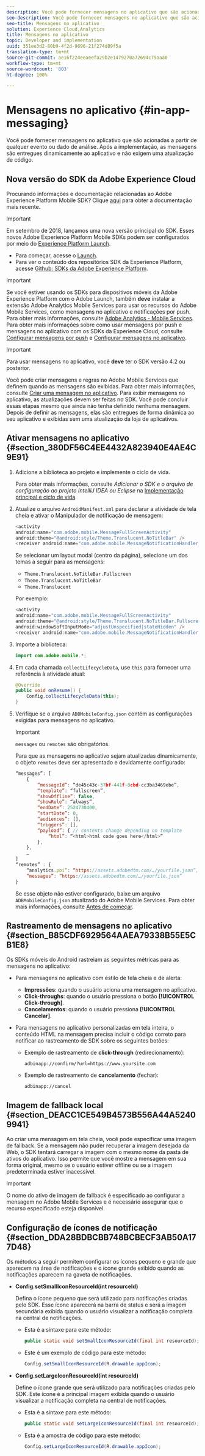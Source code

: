 ```yaml
---
description: Você pode fornecer mensagens no aplicativo que são acionadas a partir de qualquer evento ou dado de análise. Após a implementação, as mensagens são entregues dinamicamente ao aplicativo e não exigem uma atualização de código.
seo-description: Você pode fornecer mensagens no aplicativo que são acionadas a partir de qualquer evento ou dado de análise. Após a implementação, as mensagens são entregues dinamicamente ao aplicativo e não exigem uma atualização de código.
seo-title: Mensagens no aplicativo
solution: Experience Cloud,Analytics
title: Mensagens no aplicativo
topic: Developer and implementation
uuid: 351ee3d2-80b9-4f2d-9696-21f274d89f5a
translation-type: tm+mt
source-git-commit: ae16f224eeaeefa29b2e1479270a72694c79aaa0
workflow-type: tm+mt
source-wordcount: '803'
ht-degree: 100%

---
```



# Mensagens no aplicativo {#in-app-messaging}

Você pode fornecer mensagens no aplicativo que são acionadas a partir de qualquer evento ou dado de análise. Após a implementação, as mensagens são entregues dinamicamente ao aplicativo e não exigem uma atualização de código.

## Nova versão do SDK da Adobe Experience Cloud

Procurando informações e documentação relacionadas ao Adobe Experience Platform Mobile SDK? Clique [aqui](https://aep-sdks.gitbook.io/docs/) para obter a documentação mais recente.

>[!IMPORTANT]
>
>Em setembro de 2018, lançamos uma nova versão principal do SDK. Esses novos Adobe Experience Platform Mobile SDKs podem ser configurados por meio do [Experience Platform Launch](https://www.adobe.com/br/experience-platform/launch.html).

* Para começar, acesse o [Launch](https://launch.adobe.com/).
* Para ver o conteúdo dos repositórios SDK da Experience Platform, acesse [Github: SDKs da Adobe Experience Platform](https://github.com/Adobe-Marketing-Cloud/acp-sdks).

>[!IMPORTANT]
>
> Se você estiver usando os SDKs para dispositivos móveis da Adobe Experience Platform com o Adobe Launch, também **deve** instalar a extensão Adobe Analytics Mobile Services para usar os recursos do Adobe Mobile Services, como mensagens no aplicativo e notificações por push. Para obter mais informações, consulte [Adobe Analytics - Mobile Services](https://aep-sdks.gitbook.io/docs/using-mobile-extensions/adobe-analytics-mobile-services). Para obter mais informações sobre como usar mensagens por push e mensagens no aplicativo com os SDKs da Experience Cloud, consulte [Configurar mensagens por push](https://aep-sdks.gitbook.io/docs/using-mobile-extensions/adobe-analytics-mobile-services#set-up-push-messaging) e [Configurar mensagens no aplicativo](https://aep-sdks.gitbook.io/docs/using-mobile-extensions/adobe-analytics-mobile-services#set-up-in-app-messaging).

>[!IMPORTANT]
>
>Para usar mensagens no aplicativo, você **deve** ter o SDK versão 4.2 ou posterior.

Você pode criar mensagens e regras no Adobe Mobile Services que definem quando as mensagens são exibidas. Para obter mais informações, consulte [ Criar uma mensagem no aplicativo](/help/using/in-app-messaging/t-in-app-message/t-in-app-message.md). Para exibir mensagens no aplicativo, as atualizações devem ser feitas no SDK. Você pode concluir essas etapas mesmo que ainda não tenha definido nenhuma mensagem. Depois de definir as mensagens, elas são entregues de forma dinâmica ao seu aplicativo e exibidas sem uma atualização da loja de aplicativos.

## Ativar mensagens no aplicativo {#section_380DF56C4EE4432A823940E4AE4C9E91}

1. Adicione a biblioteca ao projeto e implemente o ciclo de vida.

   Para obter mais informações, consulte *Adicionar o SDK e o arquivo de configuração ao projeto IntelliJ IDEA ou Eclipse* na [Implementação principal e ciclo de vida](/help/android/getting-started/dev-qs.md).

1. Atualize o arquivo `AndroidManifest.xml` para declarar a atividade de tela cheia e ativar o Manipulador de notificação de mensagem:

   ```java
   <activity  
   android:name="com.adobe.mobile.MessageFullScreenActivity"  
   android:theme="@android:style/Theme.Translucent.NoTitleBar" /> 
   <receiver android:name="com.adobe.mobile.MessageNotificationHandler" />
   ```

   Se selecionar um layout modal (centro da página), selecione um dos temas a seguir para as mensagens:

   * `Theme.Translucent.NoTitleBar.Fullscreen`
   * `Theme.Translucent.NoTitleBar`
   * `Theme.Translucent`

   Por exemplo:

   ```java
   <activity 
   android:name="com.adobe.mobile.MessageFullScreenActivity" 
   android:theme="@android:style/Theme.Translucent.NoTitleBar.Fullscreen" 
   android:windowSoftInputMode="adjustUnspecified|stateHidden" /> 
   <receiver android:name="com.adobe.mobile.MessageNotificationHandler" />
   ```

1. Importe a biblioteca:

   ```java
   import com.adobe.mobile.*;
   ```

1. Em cada chamada `collectLifecycleData`, use `this` para fornecer uma referência à atividade atual:

   ```java
   @Override 
   public void onResume() { 
       Config.collectLifecycleData(this); 
   }
   ```

1. Verifique se o arquivo `ADBMobileConfig.json` contém as configurações exigidas para mensagens no aplicativo.

   >[!IMPORTANT]
   >
   >`messages` ou `remotes` são obrigatórios.

   Para que as mensagens no aplicativo sejam atualizadas dinamicamente, o objeto `remotes` deve ser apresentado e devidamente configurado:

   ```js
   “messages”: [ 
       { 
           “messageId”: “de45c43c-37bf-441f-8cbd-cc3ba3469ebe”, 
           “template”: “fullscreen”, 
           “showOffline”: false, 
           “showRule”: “always”, 
           “endDate”: 2524730400, 
           “startDate”: 0, 
           “audiences”: [], 
           “triggers”: [], 
           “payload”: { // contents change depending on template 
               “html”: “<html>html code goes here</html>” 
           }, 
       }, 
       … 
   ] 
   “remotes” : { 
       “analytics.poi”: “https://assets.adobedtm.com/…/yourfile.json”, 
       “messages”: “https://assets.adobedtm.com/…/yourfile.json” 
   }
   ```

   Se esse objeto não estiver configurado, baixe um arquivo `ADBMobileConfig.json` atualizado do Adobe Mobile Services. Para obter mais informações, consulte [Antes de começar](/help/android/getting-started/requirements.md).

## Rastreamento de mensagens no aplicativo {#section_B85CDF6929564AAEA79338B55E5CB1E8}

Os SDKs móveis do Android rastreiam as seguintes métricas para as mensagens no aplicativo:

* Para mensagens no aplicativo com estilo de tela cheia e de alerta:

   * **Impressões**: quando o usuário aciona uma mensagem no aplicativo.
   * **Click-throughs**: quando o usuário pressiona o botão **[!UICONTROL Click-through]**.
   * **Cancelamentos**: quando o usuário pressiona **[!UICONTROL Cancelar]**.

* Para mensagens no aplicativo personalizadas em tela inteira, o conteúdo HTML na mensagem precisa incluir o código correto para notificar ao rastreamento de SDK sobre os seguintes botões:

   * Exemplo de rastreamento de **click-through** (redirecionamento):

      `adbinapp://confirm/?url=https://www.yoursite.com`
   * Exemplo de rastreamento de **cancelamento** (fechar):

      `adbinapp://cancel`

## Imagem de fallback local {#section_DEACC1CE549B4573B556A44A52409941}

Ao criar uma mensagem em tela cheia, você pode especificar uma imagem de fallback. Se a mensagem não puder recuperar a imagem desejada da Web, o SDK tentará carregar a imagem com o mesmo nome da pasta de ativos do aplicativo. Isso permite que você mostre a mensagem em sua forma original, mesmo se o usuário estiver offline ou se a imagem predeterminada estiver inacessível.

>[!IMPORTANT]
>
>O nome do ativo de imagem de fallback é especificado ao configurar a mensagem no Adobe Mobile Services e é necessário assegurar que o recurso especificado esteja disponível.

## Configuração de ícones de notificação {#section_DDA28BDBCBB748BCBECF3AB50A177D48}

Os métodos a seguir permitem configurar os ícones pequeno e grande que aparecem na área de notificações e o ícone grande exibido quando as notificações aparecem na gaveta de notificações.

* **Config.setSmallIconResourceId(int resourceId)**

   Defina o ícone pequeno que será utilizado para notificações criadas pelo SDK. Esse ícone aparecerá na barra de status e será a imagem secundária exibida quando o usuário visualizar a notificação completa na central de notificações.

   * Esta é a sintaxe para este método:

      ```java
      public static void setSmallIconResourceId(final int resourceId); 
      ```

   * Este é um exemplo de código para este método:

      ```java
      Config.setSmallIconResourceId(R.drawable.appIcon);
      ```

* **Config.setLargeIconResourceId(int resourceId)**

   Define o ícone grande que será utilizado para notificações criadas pelo SDK. Este ícone é a principal imagem exibida quando o usuário visualizar a notificação completa na central de notificações.

   * Esta é a sintaxe para este método:

      ```java
      public static void setLargeIconResourceId(final int resourceId); 
      ```

   * Esta é a amostra de código para este método:

      ```java
      Config.setLargeIconResourceId(R.drawable.appIcon); 
      ```
